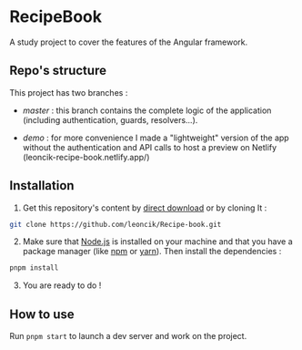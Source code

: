 # RecipeBook

A study project to cover the features of the Angular framework.

## Repo's structure

This project has two branches :

-   _master_ : this branch contains the complete logic of the application (including authentication, guards, resolvers...).

-   _demo_ : for more convenience I made a "lightweight" version of the app without the authentication and API calls to host a preview on Netlify (leoncik-recipe-book.netlify.app/)

## Installation

1. Get this repository's content by [direct download](https://github.com/leoncik/Recipe-book/archive/refs/heads/master.zip) or by cloning It :

```sh
git clone https://github.com/leoncik/Recipe-book.git
```

2. Make sure that [Node.js](https://nodejs.org/en/) is installed on your machine and that you have a package manager (like [npm](https://www.npmjs.com/) or [yarn](https://yarnpkg.com/)). Then install the dependencies :

```sh
pnpm install
```

3. You are ready to do !

## How to use

Run `pnpm start` to launch a dev server and work on the project.
